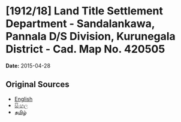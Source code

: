 # [1912/18] Land Title Settlement Department - Sandalankawa, Pannala D/S Division, Kurunegala District - Cad. Map No. 420505

**Date:** 2015-04-28

## Original Sources

- [English](https://documents.gov.lk/view/extra-gazettes/2015/4/1912-18_E.pdf)
- [සිංහල](https://documents.gov.lk/view/extra-gazettes/2015/4/1912-18_S.pdf)
- [தமிழ்](https://documents.gov.lk/view/extra-gazettes/2015/4/1912-18_T.pdf)
